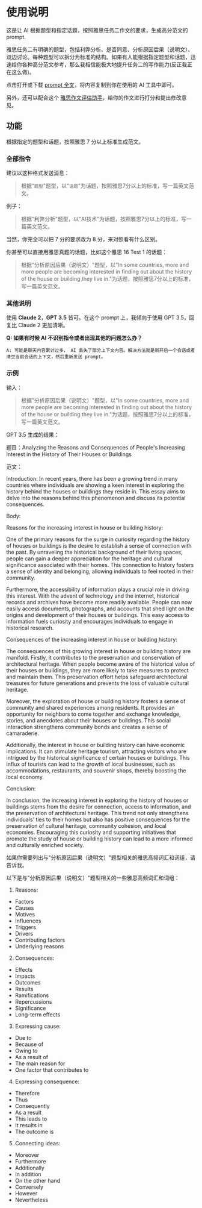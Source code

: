 # 使用说明

这是让 AI 根据题型和指定话题，按照雅思任务二作文的要求，生成高分范文的 prompt.

雅思任务二有明确的题型，包括利弊分析、是否同意、分析原因后果（说明文）、双边讨论。每种题型可以拆分为标准的结构。如果有人能根据指定题型和话题，迅速给你各种高分范文参考，那么我相信能极大地提升任务二的写作能力(反正我正在这么做)。

点击打开或下载 [prompt 全文](./prompt_essay_task2_example.txt)，将内容复制到你在使用的 AI 工具中即可。

另外，还可以配合这个 [雅思作文评估助手](./essay_evaluation.md)，给你的作文进行打分和提出修改意见。

## 功能

根据指定的题型和话题，按照雅思 7 分以上标准生成范文。

### 全部指令

建议以这种格式发送消息：

> 根据"```题型```"题型，以"```话题```"为话题，按照雅思7分以上的标准，写一篇英文范文。

例子：
> 根据"利弊分析"题型，以"AI技术"为话题，按照雅思7分以上的标准，写一篇英文范文。

当然，你完全可以把 7 分的要求改为 8 分，来对照看有什么区别。

你甚至可以直接用雅思真题的话题，比如这个雅思 16 Test 1 的话题：

> 根据"分析原因后果（说明文）"题型，以"In some countries, more and more people are becoming interested in finding out about the history of the house or building they live in."为话题，按照雅思7分以上的标准，写一篇英文范文。

### 其他说明

使用 **Claude 2**，**GPT 3.5**  皆可。在这个 prompt 上，我倾向于使用 GPT 3.5，回复比 Claude 2 更加清晰。

**Q: 如果有时候 AI 不识别指令或者出现其他的问题怎么办？**

```
A: 可能是聊天内容累计过多， AI 丢失了部分上下文内容。解决方法就是新开启一个会话或者清空当前会话的上下文，然后重新发送 prompt。
```

### 示例

输入：
> 根据"分析原因后果（说明文）"题型，以"In some countries, more and more people are becoming interested in finding out about the history of the house or building they live in."为话题，按照雅思7分以上的标准，写一篇英文范文。

GPT 3.5 生成的结果：

题目：Analyzing the Reasons and Consequences of People's Increasing Interest in the History of Their Houses or Buildings

范文：

Introduction:
In recent years, there has been a growing trend in many countries where individuals are showing a keen interest in exploring the history behind the houses or buildings they reside in. This essay aims to delve into the reasons behind this phenomenon and discuss its potential consequences.

Body:

Reasons for the increasing interest in house or building history:

One of the primary reasons for the surge in curiosity regarding the history of houses or buildings is the desire to establish a sense of connection with the past. By unraveling the historical background of their living spaces, people can gain a deeper appreciation for the heritage and cultural significance associated with their homes. This connection to history fosters a sense of identity and belonging, allowing individuals to feel rooted in their community.

Furthermore, the accessibility of information plays a crucial role in driving this interest. With the advent of technology and the internet, historical records and archives have become more readily available. People can now easily access documents, photographs, and accounts that shed light on the origins and development of their houses or buildings. This easy access to information fuels curiosity and encourages individuals to engage in historical research.

Consequences of the increasing interest in house or building history:

The consequences of this growing interest in house or building history are manifold. Firstly, it contributes to the preservation and conservation of architectural heritage. When people become aware of the historical value of their houses or buildings, they are more likely to take measures to protect and maintain them. This preservation effort helps safeguard architectural treasures for future generations and prevents the loss of valuable cultural heritage.

Moreover, the exploration of house or building history fosters a sense of community and shared experiences among residents. It provides an opportunity for neighbors to come together and exchange knowledge, stories, and anecdotes about their houses or buildings. This social interaction strengthens community bonds and creates a sense of camaraderie.

Additionally, the interest in house or building history can have economic implications. It can stimulate heritage tourism, attracting visitors who are intrigued by the historical significance of certain houses or buildings. This influx of tourists can lead to the growth of local businesses, such as accommodations, restaurants, and souvenir shops, thereby boosting the local economy.

Conclusion:

In conclusion, the increasing interest in exploring the history of houses or buildings stems from the desire for connection, access to information, and the preservation of architectural heritage. This trend not only strengthens individuals' ties to their homes but also has positive consequences for the preservation of cultural heritage, community cohesion, and local economies. Encouraging this curiosity and supporting initiatives that promote the study of house or building history can lead to a more informed and culturally enriched society.

如果你需要列出与"分析原因后果（说明文）"题型相关的雅思高频词汇和词组，请告诉我。

以下是与"分析原因后果（说明文）"题型相关的一些雅思高频词汇和词组：

1. Reasons:

- Factors
- Causes
- Motives
- Influences
- Triggers
- Drivers
- Contributing factors
- Underlying reasons

2. Consequences:

- Effects
- Impacts
- Outcomes
- Results
- Ramifications
- Repercussions
- Significance
- Long-term effects

3. Expressing cause:

- Due to
- Because of
- Owing to
- As a result of
- The main reason for
- One factor that contributes to

4. Expressing consequence:

- Therefore
- Thus
- Consequently
- As a result
- This leads to
- It results in
- The outcome is

5. Connecting ideas:

- Moreover
- Furthermore
- Additionally
- In addition
- On the other hand
- Conversely
- However
- Nevertheless